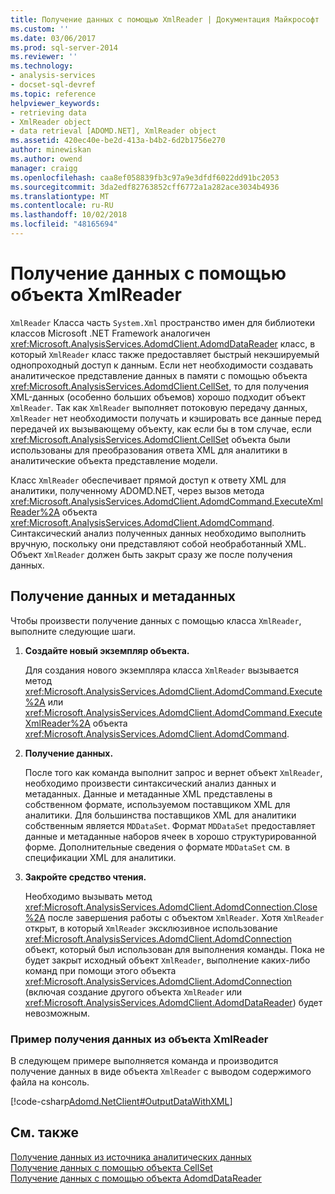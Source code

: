 ```yaml
---
title: Получение данных с помощью XmlReader | Документация Майкрософт
ms.custom: ''
ms.date: 03/06/2017
ms.prod: sql-server-2014
ms.reviewer: ''
ms.technology:
- analysis-services
- docset-sql-devref
ms.topic: reference
helpviewer_keywords:
- retrieving data
- XmlReader object
- data retrieval [ADOMD.NET], XmlReader object
ms.assetid: 420ec40e-be2d-413a-b4b2-6d2b1756e270
author: minewiskan
ms.author: owend
manager: craigg
ms.openlocfilehash: caa8ef058839fb3c97a9e3dfdf6022dd91bc2053
ms.sourcegitcommit: 3da2edf82763852cff6772a1a282ace3034b4936
ms.translationtype: MT
ms.contentlocale: ru-RU
ms.lasthandoff: 10/02/2018
ms.locfileid: "48165694"
---
```

# <a name="retrieving-data-using-the-xmlreader"></a>Получение данных с помощью объекта XmlReader
  `XmlReader` Класса часть `System.Xml` пространство имен для библиотеки классов Microsoft .NET Framework аналогичен <xref:Microsoft.AnalysisServices.AdomdClient.AdomdDataReader> класс, в который `XmlReader` класс также предоставляет быстрый некэшируемый однопроходный доступ к данным. Если нет необходимости создавать аналитическое представление данных в памяти с помощью объекта <xref:Microsoft.AnalysisServices.AdomdClient.CellSet>, то для получения XML-данных (особенно больших объемов) хорошо подходит объект `XmlReader`. Так как `XmlReader` выполняет потоковую передачу данных, `XmlReader` нет необходимости получать и кэшировать все данные перед передачей их вызывающему объекту, как если бы в том случае, если <xref:Microsoft.AnalysisServices.AdomdClient.CellSet> объекта были использованы для преобразования ответа XML для аналитики в аналитические объекта представление модели.  
  
 Класс `XmlReader` обеспечивает прямой доступ к ответу XML для аналитики, полученному ADOMD.NET, через вызов метода <xref:Microsoft.AnalysisServices.AdomdClient.AdomdCommand.ExecuteXmlReader%2A> объекта <xref:Microsoft.AnalysisServices.AdomdClient.AdomdCommand>. Синтаксический анализ полученных данных необходимо выполнить вручную, поскольку они представляют собой необработанный XML. Объект `XmlReader` должен быть закрыт сразу же после получения данных.  
  
## <a name="retrieving-data-and-metadata"></a>Получение данных и метаданных  
 Чтобы произвести получение данных с помощью класса `XmlReader`, выполните следующие шаги.  
  
1.  **Создайте новый экземпляр объекта.**  
  
     Для создания нового экземпляра класса `XmlReader` вызывается метод <xref:Microsoft.AnalysisServices.AdomdClient.AdomdCommand.Execute%2A> или <xref:Microsoft.AnalysisServices.AdomdClient.AdomdCommand.ExecuteXmlReader%2A> объекта <xref:Microsoft.AnalysisServices.AdomdClient.AdomdCommand>.  
  
2.  **Получение данных.**  
  
     После того как команда выполнит запрос и вернет объект `XmlReader`, необходимо произвести синтаксический анализ данных и метаданных. Данные и метаданные XML представлены в собственном формате, используемом поставщиком XML для аналитики. Для большинства поставщиков XML для аналитики собственным является `MDDataSet`. Формат `MDDataSet` предоставляет данные и метаданные наборов ячеек в хорошо структурированной форме. Дополнительные сведения о формате `MDDataSet` см. в спецификации XML для аналитики.  
  
3.  **Закройте средство чтения.**  
  
     Необходимо вызывать метод <xref:Microsoft.AnalysisServices.AdomdClient.AdomdConnection.Close%2A> после завершения работы с объектом `XmlReader`. Хотя `XmlReader` открыт, в который `XmlReader` эксклюзивное использование <xref:Microsoft.AnalysisServices.AdomdClient.AdomdConnection> объект, который был использован для выполнения команды. Пока не будет закрыт исходный объект `XmlReader`, выполнение каких-либо команд при помощи этого объекта <xref:Microsoft.AnalysisServices.AdomdClient.AdomdConnection> (включая создание другого объекта `XmlReader` или <xref:Microsoft.AnalysisServices.AdomdClient.AdomdDataReader>) будет невозможным.  
  
### <a name="example-of-retrieving-data-from-the-xmlreader"></a>Пример получения данных из объекта XmlReader  
 В следующем примере выполняется команда и производится получение данных в виде объекта `XmlReader` с выводом содержимого файла на консоль.  
  
 [!code-csharp[Adomd.NetClient#OutputDataWithXML](../../snippets/csharp/SQL14/adomd.net/adomd.netclient/cs/adomdexample.cs#outputdatawithxml)]  
  
## <a name="see-also"></a>См. также  
 [Получение данных из источника аналитических данных](retrieving-data-from-an-analytical-data-source.md)   
 [Получение данных с помощью объекта CellSet](retrieving-data-using-the-cellset.md)   
 [Получение данных с помощью объекта AdomdDataReader](retrieving-data-using-the-adomddatareader.md)  
  
  
